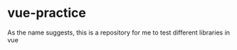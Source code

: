# vue-practice

As the name suggests, this is a repository for me to test different libraries in vue

